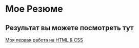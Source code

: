 # Мое Резюме

## Результат вы можете посмотреть тут

[Моя первая работа на HTML & CSS](https://eduardchi.github.io/site-resume/)
